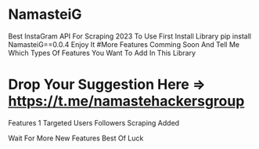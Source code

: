 # NamasteiG
Best InstaGram API For Scraping 2023
To Use First Install Library
pip install NamasteiG==0.0.4
Enjoy It
#More Features Comming Soon And Tell Me Which Types Of Features You Want To Add In This Library
# Drop Your Suggestion Here => https://t.me/namastehackersgroup

Features
1 Targeted Users Followers Scraping Added

Wait For More New Features
Best Of Luck
